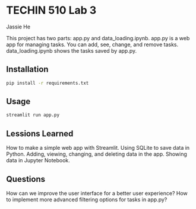 # TECHIN 510 Lab 3

Jassie He

This project has two parts: app.py and data_loading.ipynb. app.py is a web app for managing tasks. You can add, see, change, and remove tasks. data_loading.ipynb shows the tasks saved by app.py.

## Installation

```bash
pip install -r requirements.txt
```

## Usage

```bash
streamlit run app.py
```

## Lessions Learned

How to make a simple web app with Streamlit.
Using SQLite to save data in Python.
Adding, viewing, changing, and deleting data in the app.
Showing data in Jupyter Notebook.

## Questions
How can we improve the user interface for a better user experience?
How to implement more advanced filtering options for tasks in app.py?
